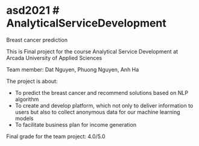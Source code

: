 # asd2021 # AnalyticalServiceDevelopment
Breast cancer prediction

This is Final project for the course Analytical Service Development at Arcada University of Applied Sciences

Team member: Dat Nguyen, Phuong Nguyen, Anh Ha

The project is about:
- To predict the breast cancer and recommend solutions based on NLP algorithm
- To create and develop platform, which not only to deliver information to users but also to collect anonymous data for our machine learning models
- To facilitate business plan for income generation

Final grade for the team project: 4.0/5.0
